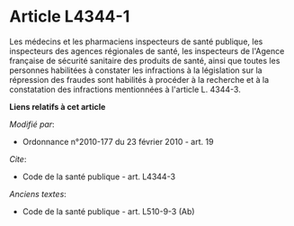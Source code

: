 # Article L4344-1

Les médecins et les pharmaciens inspecteurs de santé publique, les inspecteurs des agences régionales de santé, les
inspecteurs de l'Agence française de sécurité sanitaire des produits de santé, ainsi que toutes les personnes habilitées à
constater les infractions à la législation sur la répression des fraudes sont habilités à procéder à la recherche et à la
constatation des infractions mentionnées à l'article L. 4344-3.

**Liens relatifs à cet article**

_Modifié par_:

  - Ordonnance n°2010-177 du 23 février 2010 - art. 19

_Cite_:

  - Code de la santé publique - art. L4344-3

_Anciens textes_:

  - Code de la santé publique - art. L510-9-3 (Ab)
